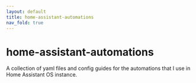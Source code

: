 ```yaml
---
layout: default
title: home-assistant-automations
nav_fold: true
---
```

# home-assistant-automations

A collection of yaml files and config guides for the automations that I use in Home Assistant OS instance.